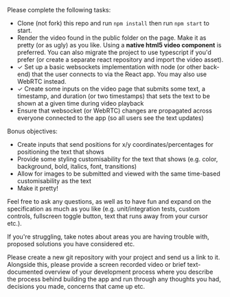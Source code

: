 Please complete the following tasks:

- Clone (not fork) this repo and run `npm install` then run `npm start` to start.
- Render the video found in the public folder on the page. Make it as pretty (or as ugly) as you like. Using a **native html5 video component** is preferred. You can also migrate the project to use typescript if you'd prefer (or create a separate react repository and import the video asset).
- &check; Set up a basic websockets implementation with node (or other back-end) that the user connects to via the React app. You may also use WebRTC instead.
- &check; Create some inputs on the video page that submits some text, a timestamp, and duration (or two timestamps) that sets the text to be shown at a given time during video playback
- Ensure that websocket (or WebRTC) changes are propagated across everyone connected to the app (so all users see the text updates)

Bonus objectives:
- Create inputs that send positions for x/y coordinates/percentages for positioning the text that shows
- Provide some styling customisability for the text that shows (e.g. color, background, bold, italics, font, transitions)
- Allow for images to be submitted and viewed with the same time-based customisability as the text
- Make it pretty!

Feel free to ask any questions, as well as to have fun and expand on the specification as much as you like (e.g. unit/integration tests, custom controls, fullscreen toggle button, text that runs away from your cursor etc.). 

If you're struggling, take notes about areas you are having trouble with, proposed solutions you have considered etc.

Please create a new git repository with your project and send us a link to it. Alongside this, please provide a screen recorded video or brief text-documented overview of your development process where you describe the process behind building the app and run through any thoughts you had, decisions you made, concerns that came up etc.